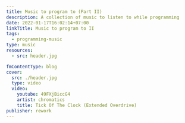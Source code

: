 ```yaml
---
title: Music to program to (Part II)
description: A collection of music to listen to while programming
date: 2022-01-17T16:02:14+07:00
linkTitle: Music to program to II
tags:
  - programming-music
type: music
resources:
  - src: header.jpg

fmContentType: blog
cover:
  src: ./header.jpg
  type: video
  video:
    youtube: 49FXjBiccG4
    artist: chromatics
    title: Tick Of The Clock (Extended Overdrive)
publisher: rework
---
```

